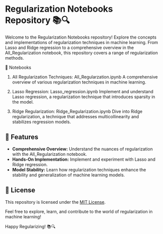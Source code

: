 
# Regularization Notebooks Repository 📚🔍

Welcome to the Regularization Notebooks repository! Explore the concepts and implementations of regularization techniques in machine learning. From Lasso and Ridge regression to a comprehensive overview in the All_Regularization notebook, this repository covers a range of regularization methods.


📂 Notebooks
1. All Regularization Techniques:
All_Regularzation.ipynb
A comprehensive overview of various regularization techniques in machine learning.

2. Lasso Regression:
Lasso_regression.ipynb
Implement and understand Lasso regression, a regularization technique that introduces sparsity in the model.

3. Ridge Regularization:
Ridge_Regularization.ipynb
Dive into Ridge regularization, a technique that addresses multicollinearity and stabilizes regression models.



## 🌟 Features

- **Comprehensive Overview:** Understand the nuances of regularization with the All_Regularization notebook.
- **Hands-On Implementation:** Implement and experiment with Lasso and Ridge regression.
- **Model Stability:** Learn how regularization techniques enhance the stability and generalization of machine learning models.

  
## 📄 License

This repository is licensed under the [MIT License](LICENSE).

Feel free to explore, learn, and contribute to the world of regularization in machine learning!

Happy Regularizing! 📚🔍


